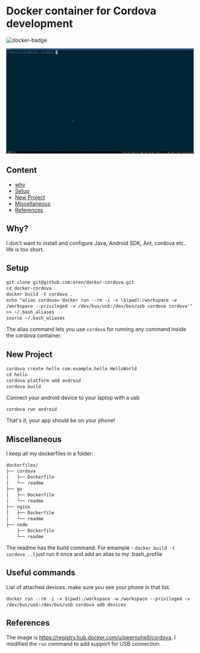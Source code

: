 # Docker container for Cordova development

![docker-badge](http://dockeri.co/image/oreng/cordova)

![demo-video](demo-video.gif)

## Content

* [why](#why)
* [Setup](#setup)
* [New Project](#new-project)
* [Miscellaneous](#miscellaneous)
* [References](#references)

## Why?

I don't want to install and configure Java, Android SDK, Ant, cordova etc.. life is too short. 

## Setup

    git clone git@github.com:oren/docker-cordova.git
    cd docker-cordova
    docker build -t cordova .
    echo "alias cordova='docker run --rm -i -v \$(pwd):/workspace -w /workspace --privileged -v /dev/bus/usb:/dev/bus/usb cordova cordova'" >> ~/.bash_aliases
    source ~/.bash_aliases

The alias command lets you use `cordova` for running any command inside the cordova container.

## New Project

    cordova create hello com.example.hello HelloWorld
    cd hello
    cordova platform add android
    cordova build
    
Connect your android device to your laptop with a usb

    cordova run android
 
That's it, your app should be on your phone!

## Miscellaneous

I keep all my dockerfiles in a folder:

    dockerfiles/
    ├── cordova
    │   ├── Dockerfile
    │   └── readme
    ├── go
    │   ├── Dockerfile
    │   └── readme
    ├── nginx
    │   ├── Dockerfile
    │   └── readme
    ├── node
        ├── Dockerfile
        └── readme

The readme has the build command. For emample - `docker build -t cordova .`. I just run it once and add an alias to my .bash_profile

## Useful commands

List of attached devices. make sure you see your phone in that list.

    docker run --rm -i -v $(pwd):/workspace -w /workspace --privileged -v /dev/bus/usb:/dev/bus/usb cordova adb devices

## References

The image is https://registry.hub.docker.com/u/peernohell/cordova. I modified the `run` command to add support for USB connection.
